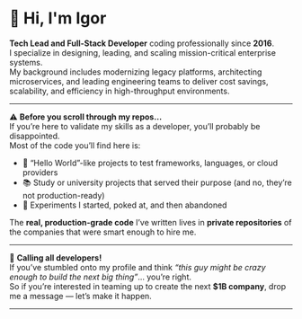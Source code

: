 # 👋 Hi, I'm Igor

**Tech Lead and Full-Stack Developer** coding professionally since **2016**.  
I specialize in designing, leading, and scaling mission-critical enterprise systems.  
My background includes modernizing legacy platforms, architecting microservices, and leading engineering teams to deliver cost savings, scalability, and efficiency in high-throughput environments.  

---

⚠️ **Before you scroll through my repos…**  
If you’re here to validate my skills as a developer, you’ll probably be disappointed.  
Most of the code you’ll find here is:  
- 🧪 “Hello World”-like projects to test frameworks, languages, or cloud providers  
- 📚 Study or university projects that served their purpose (and no, they’re not production-ready)  
- 🤷 Experiments I started, poked at, and then abandoned  

The **real, production-grade code** I’ve written lives in **private repositories** of the companies that were smart enough to hire me.  

---

🚀 **Calling all developers!**  
If you’ve stumbled onto my profile and think *“this guy might be crazy enough to build the next big thing”*… you’re right.  
So if you’re interested in teaming up to create the next **$1B company**, drop me a message — let’s make it happen.  

---
